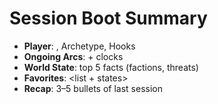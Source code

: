 # Session Boot Summary
- **Player**: <name>, Archetype, Hooks
- **Ongoing Arcs**: <next beat> + clocks
- **World State**: top 5 facts (factions, threats)
- **Favorites**: <list + states>
- **Recap**: 3–5 bullets of last session
